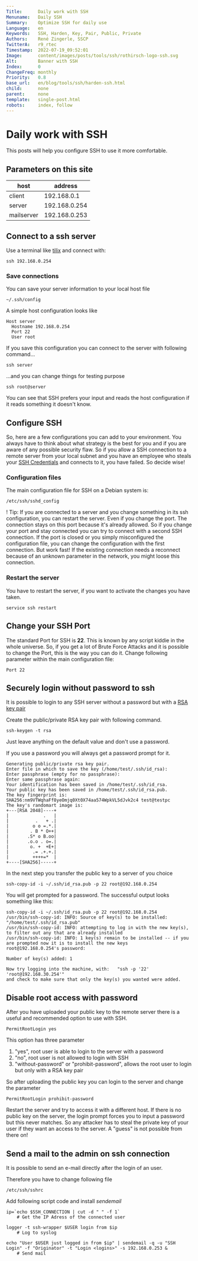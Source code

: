 ```yaml
---
Title:      Daily work with SSH
Menuname:   Daily SSH
Summary:    Optimize SSH for daily use
Language:   en
Keywords:   SSH, Harden, Key, Pair, Public, Private
Authors:    René Zingerle, SSCP
TwitterA:   r9_rtec
Timestamp:  2022-07-19_09:52:01
Image:      content/images/posts/tools/ssh/rothirsch-logo-ssh.svg
Alt:        Banner with SSH
Index:      0
ChangeFreq: monthly
Priority:   0.8
base_url:   en/blog/tools/ssh/harden-ssh.html
child:      none
parent:     none
template:   single-post.html
robots:     index, follow
---
```


# Daily work with SSH

This posts will help you configure SSH to use it more comfortable.

## Parameters on this site

host          | address
------------- | -------------
client        | 192.168.0.1  
server        | 192.168.0.254
mailserver    | 192.168.0.253

## Connect to a ssh server
Use a terminal like [tilix](https://gnunn1.github.io/tilix-web/) and connect with:

    ssh 192.168.0.254

### Save connections
You can save your server information to your local host file

    ~/.ssh/config

A simple host configuration looks like

    Host server
      Hostname 192.168.0.254
      Port 22
      User root


If you save this configuration you can connect to the server with following command...

    ssh server

...and you can change things for testing purpose

    ssh root@server

You can see that SSH prefers your input and reads the host configuration if it reads something it doesn't know.

## Configure SSH
So, here are a few configurations you can add to your environment. You always have to think about what strategy is the best for you and if you are aware of any possible security flaw. So if you allow a SSH connection to a remote server from your local subnet and you have an employee who steals your [SSH Credentials](https://help.vaultpress.com/ssh/) and connects to it, you have failed. So decide wise!

### Configuration files
The main configuration file for SSH on a Debian system is:

    /etc/ssh/sshd_config

<div class="info_highlight">
! Tip: If you are connected to a server and you change something in its ssh configuration, you can restart the server. Even if you change the port. The connection stays on this port because it's already allowed. So if you change your port and stay connected you can try to connect with a second SSH connection. If the port is closed or you simply misconfigured the configuration file, you can change the configuration with the first connection. But work fast! If the existing connection needs a reconnect because of an unknown parameter in the network, you might loose this connection.
</div>

### Restart the server
You have to restart the server, if you want to activate the changes you have taken.

    service ssh restart

## Change your SSH Port
The standard Port for SSH is __22__. This is known by any script kiddie in the whole universe. So, if you get a lot of Brute Force Attacks and it is possible to change the Port, this is the way you can do it. Change following parameter within the main configuration file:

    Port 22

## Securely login without password to ssh
It is possible to login to any SSH server without a password but with a [RSA key pair](https://www.youtube.com/watch?v=wXB-V_Keiu8)

Create the public/private RSA key pair with following command.

    ssh-keygen -t rsa

Just leave anything on the default value and don't use a password.

If you use a password you will always get a password prompt for it.

    Generating public/private rsa key pair.
    Enter file in which to save the key (/home/test/.ssh/id_rsa):
    Enter passphrase (empty for no passphrase):
    Enter same passphrase again:
    Your identification has been saved in /home/test/.ssh/id_rsa.
    Your public key has been saved in /home/test/.ssh/id_rsa.pub.
    The key fingerprint is:
    SHA256:nm9VTWqhaFf8yeOmjq0Xt0X74aa574WpkVL5dJvk2c4 test@testpc
    The key's randomart image is:
    +---[RSA 2048]----+
    |             .   |
    |          .   + .|
    |         o o =.*.|
    |        . B * O++|
    |       .S* o B.oo|
    |       .o.o . o=.|
    |        o. +  +E+|
    |         .= .+.+.|
    |         ++++=*  |
    +----[SHA256]-----+

In the next step you transfer the public key to a server of you choice

    ssh-copy-id -i ~/.ssh/id_rsa.pub -p 22 root@192.168.0.254

You will get prompted for a password. The successful output looks something like this:

    ssh-copy-id -i ~/.ssh/id_rsa.pub -p 22 root@192.168.0.254
    /usr/bin/ssh-copy-id: INFO: Source of key(s) to be installed: "/home/test/.ssh/id_rsa.pub"
    /usr/bin/ssh-copy-id: INFO: attempting to log in with the new key(s), to filter out any that are already installed
    /usr/bin/ssh-copy-id: INFO: 1 key(s) remain to be installed -- if you are prompted now it is to install the new keys
    root@192.168.0.254's password:

    Number of key(s) added: 1

    Now try logging into the machine, with:   "ssh -p '22' 'root@192.168.30.254'"
    and check to make sure that only the key(s) you wanted were added.


## Disable root access with password
After you have uploaded your public key to the remote server there is a useful and recommended option to use with SSH.

    PermitRootLogin yes

This option has three parameter

1. "yes", root user is able to login to the server with a password
2. "no", root user is not allowed to login with SSH
3. "without-password" or "prohibit-password", allows the root user to login but only with a RSA key pair

So after uploading the public key you can login to the server and change the parameter

    PermitRootLogin prohibit-password

Restart the server and try to access it with a different host. If there is no public key on the server, the login prompt forces you to input a password but this never matches. So any attacker has to steal the private key of your user if they want an access to the server. A "guess" is not possible from there on!

## Send a mail to the admin on ssh connection
It is possible to send an e-mail directly after the login of an user.

Therefore you have to change following file

    /etc/ssh/sshrc

Add following script code and install _sendemail_

    ip=`echo $SSH_CONNECTION | cut -d " " -f 1`
        # Get the IP Adress of the connected user

    logger -t ssh-wrapper $USER login from $ip
        # Log to syslog

    echo "User $USER just logged in from $ip" | sendemail -q -u "SSH Login" -f "Originator" -t "Login <logins>" -s 192.168.0.253 &
        # Send mail
